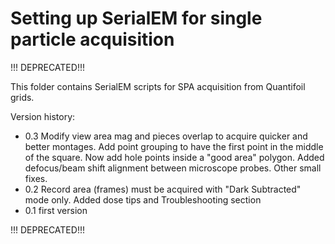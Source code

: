 Setting up SerialEM for single particle acquisition
===

!!! DEPRECATED!!!

This folder contains SerialEM scripts for SPA acquisition from Quantifoil grids.

Version history:

 - 0.3 Modify view area mag and pieces overlap to acquire quicker and better montages. Add point grouping to have the first point in the middle of the square. Now add hole points inside a "good area" polygon. Added defocus/beam shift alignment between microscope probes. Other small fixes.
 - 0.2 Record area (frames) must be acquired with "Dark Subtracted" mode only. Added dose tips and Troubleshooting section
 - 0.1 first version

!!! DEPRECATED!!!
